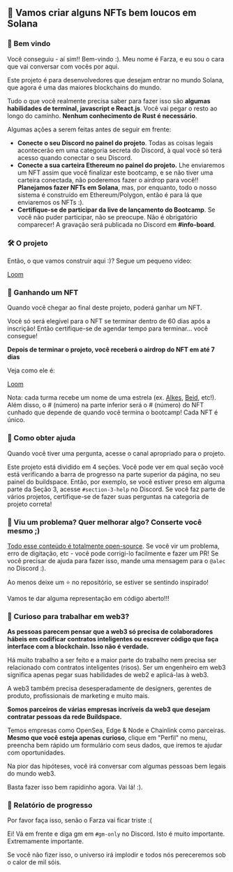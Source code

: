## 💎 Vamos criar alguns NFTs bem loucos em Solana


### 👋 Bem vindo

Você conseguiu - aí sim!! Bem-vindo :). Meu nome é Farza, e eu sou o cara que vai conversar com vocês por aqui.

Este projeto é para desenvolvedores que desejam entrar no mundo Solana, que agora é uma das maiores blockchains do mundo.

Tudo o que você realmente precisa saber para fazer isso são **algumas habilidades de terminal, javascript e React.js**. Você vai pegar o resto ao longo do caminho. **Nenhum conhecimento de Rust é necessário**. 

Algumas ações a serem feitas antes de seguir em frente:



* **Conecte o seu Discord no painel do projeto**. Todas as coisas legais acontecerão em uma categoria secreta do Discord, à qual você só terá acesso quando conectar o seu Discord.
* **Conecte a sua carteira Ethereum no painel do projeto.** Lhe enviaremos um NFT assim que você finalizar este bootcamp, e se não tiver uma carteira conectada, não poderemos fazer o airdrop para você!! **Planejamos fazer NFTs em Solana**, mas, por enquanto, todo o nosso sistema é construído em Ethereum/Polygon, então é para lá que enviaremos os NFTs :).
* **Certifique-se de participar da live de lançamento do Bootcamp**. Se você não puder participar, não se preocupe. Não é obrigatório comparecer! A gravação será publicada no Discord em **#info-board**.


### 🛠 O projeto

Então, o que vamos construir aqui :)? Segue um pequeno vídeo:

[Loom](https://www.loom.com/share/837446b7f9f44e519e383a39df620c98)


### 💎 Ganhando um NFT

Quando você chegar ao final deste projeto, poderá ganhar um NFT.

Você só será elegível para o NFT se terminar dentro de 60 dias após a inscrição! Então certifique-se de agendar tempo para terminar… você consegue!

**Depois de terminar o projeto, você receberá o airdrop do NFT em até 7 dias**

Veja como ele é:

[Loom](https://www.loom.com/share/a538ff4207a544779807a1358606b441)

Nota: cada turma recebe um nome de uma estrela (ex. [Alkes](https://www.star-facts.com/alkes/), [Beid](https://www.universeguide.com/star/19587/beid), etc!). Além disso, o # (número) na parte inferior será o # (número) do NFT cunhado que depende de quando você termina o bootcamp! Cada NFT é único.


### 🤚 Como obter ajuda

Quando você tiver uma pergunta, acesse o canal apropriado para o projeto.

Este projeto está dividido em 4 seções. Você pode ver em qual seção você está verificando a barra de progresso na parte superior da página, no seu painel do buildspace. Então, por exemplo, se você estiver preso em alguma parte da Seção 3, acesse `#section-3-help` no Discord. Se você faz parte de vários projetos, certifique-se de fazer suas perguntas na categoria de projeto correta! 

### 🤘 Viu um problema? Quer melhorar algo? Conserte você mesmo ;)

[Todo esse conteúdo é totalmente open-source](https://github.com/buildspace/buildspace-projects). Se você vir um problema, erro de digitação, etc - você pode corrigi-lo facilmente e fazer um PR! Se você precisar de ajuda para fazer isso, mande uma mensagem para o `@alec` no Discord :).

Ao menos deixe um ⭐ no repositório, se estiver se sentindo inspirado!

Vamos te dar alguma representação em código aberto!!!

### 👀 Curioso para trabalhar em web3?

**As pessoas parecem pensar que a web3 só precisa de colaboradores hábeis em codificar contratos inteligentes ou escrever código que faça interface com a blockchain. Isso não é verdade.**

Há muito trabalho a ser feito e a maior parte do trabalho nem precisa ser relacionado com contratos inteligentes (risos). Ser um engenheiro em web3 significa apenas pegar suas habilidades de web2 e aplicá-las à web3.

A web3 também precisa desesperadamente de designers, gerentes de produto, profissionais de marketing e muito mais.

**Somos parceiros de várias empresas incríveis da web3 que desejam contratar pessoas da rede Buildspace.**

Temos empresas como OpenSea, Edge & Node e Chainlink como parceiras. **Mesmo que você esteja apenas curioso**, clique em "Perfil" no menu, preencha bem rápido um formulário com seus dados, que iremos te ajudar com oportunidades. 

Na pior das hipóteses, você irá conversar com algumas pessoas bem legais do mundo web3.

Basta fazer isso bem rapidinho agora. Vai lá! :).

### 🚨 Relatório de progresso

Por favor faça isso, senão o Farza vai ficar triste :(

Ei! Vá em frente e diga gm em `#gm-only` no Discord. Isto é muito importante. Extremamente importante.

Se você não fizer isso, o universo irá implodir e todos nós pereceremos sob o calor de mil sóis.
